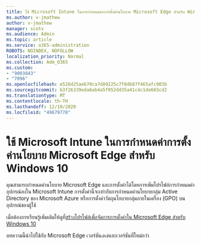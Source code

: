 ```yaml
---
title: ใช้ Microsoft Intune ในการกำหนดค่าการตั้งค่านโยบาย Microsoft Edge สำหรับ Windows 10
ms.author: v-jmathew
author: v-jmathew
manager: scotv
ms.audience: Admin
ms.topic: article
ms.service: o365-administration
ROBOTS: NOINDEX, NOFOLLOW
localization_priority: Normal
ms.collection: Adm_O365
ms.custom:
- "9003843"
- "7096"
ms.openlocfilehash: e526d25aeb70ca7d89225c7f8db87f465afc903b
ms.sourcegitcommit: b3f26339eda6ab4a5f952dd35a41c4c1de603cd2
ms.translationtype: MT
ms.contentlocale: th-TH
ms.lasthandoff: 12/10/2020
ms.locfileid: "49679778"
---
```

# <a name="use-microsoft-intune-to-configure-microsoft-edge-policy-settings-for-windows-10"></a>ใช้ Microsoft Intune ในการกำหนดค่าการตั้งค่านโยบาย Microsoft Edge สำหรับ Windows 10

คุณสามารถกำหนดค่านโยบาย Microsoft Edge และการตั้งค่าได้โดยการเพิ่มโปรไฟล์การกำหนดค่าอุปกรณ์ลงใน Microsoft Intune การตั้งค่านี้จะเท่ากับการกำหนดค่านโยบายกลุ่ม Active Directory ของ Microsoft Azure หรือการตั้งค่าวัตถุนโยบายกลุ่มภายในเครื่อง (GPO) บนอุปกรณ์ของผู้ใช้

เมื่อต้องการเรียนรู้เพิ่มเติมให้ดูที่[สร้างโปรไฟล์เพื่อจัดการการตั้งค่าใน Microsoft Edge สำหรับ Windows 10](https://go.microsoft.com/fwlink/?linkid=2133700)

บทความนี้นำไปใช้กับ Microsoft Edge เวอร์ชัน๗๗และเวอร์ชันที่ใหม่กว่า
